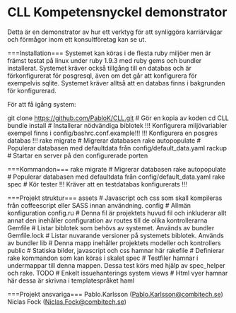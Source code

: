 CLL Kompetensnyckel demonstrator
===

Detta är en demonstrator av hur ett verktyg för att synliggöra karriärvägar och förmågor inom ett konsultföretag kan se ut.

===Installation===
Systemet kan köras i de flesta ruby miljöer men är främst testat på linux under ruby 1.9.3 med ruby gems och bundler installerat. Systemet kräver också tillgång till en databas och är förkonfigurerat för posgresql, även om det går att konfigurera för exempelvis sqlite.
Systemet kräver alltså att en databas finns i bakgrunden för konfigurerad.

För att få igång system:

git clone https://github.com/PabloK/CLL.git # Gör en kopia av koden
cd CLL
bundle install # Installerar nödvändiga biblotek
!!! Konfigurera miljövariabler exempel finns i config/bashrc.conf.example!!! 
!!! Konfigurera en posgres databas !!!
rake migrate # Migrerar databasen
rake autopopulate # Populerar databasen med defaultdata från config/default_data.yaml
rackup # Startar en server på den configurerade porten

===Kommandon===
rake migrate # Migrerar databasen
rake autopopulate # Populerar databasen med defaultdata från config/default_data.yaml
rake spec # Kör tester !!! Kräver att en testdatabas konfigurerats !!!

===Projekt struktur===
assets # Javascript och css som skall kompileras från coffeescript eller SASS innan användning.
config # Allmän konfiguration
config.ru # Denna fil är projektets huvud fil och inkluderar allt annat den inehåller configuration av routes till de olika kontrollerarna
Gemfile # Listar biblotek som behövs av systemet. Används av bundler
Gemfile.lock # Listar nuvarande versioner på systemets biblotek. Används av bundler
lib # Denna mapp inehåller projektets modeller och kontrollers 
public # Statiska bilder, javascript och css hamnar här
rakefile # Definierar rake kommandon som kan köras i skalet
spec # Testfiler hamnar i undermappar till denna mappen. Dessa test körs med hjälp av spec_helper och rake.
TODO # Enkelt issuehanterings system
views # Html vyer hamnar här dessa är skrivna i templatespråket haml

===Projekt ansvariga===
Pablo.Karlsson (Pablo.Karlsson@combitech.se)
Niclas Fock (Niclas.Fock@combitech.se)
